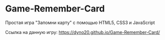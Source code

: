 # Game-Remember-Card
 Простая игра "Запомни карту" с помощью HTML5, CSS3 и JavaScript

Ссылка на данную игру: https://dyno20.github.io/Game-Remember-Card/
